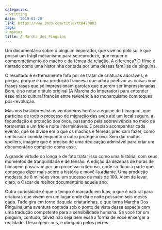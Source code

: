 ```yaml
---
categories:
- writting
date: '2019-01-20'
link: https://www.imdb.com/title/tt0428803
tags:
- movies
title: A Marcha dos Pinguins
---
```


Um documentário sobre o pinguim imperador, que vive no polo sul e que possui um frágil mecanismo para se reproduzir, que requer o comprometimento do macho e da fêmea da relação. A diferença? O filme é narrado como uma historinha contada por uma dessas famílias de pinguins.

O resultado é extremamente fofo por se tratar de criaturas adoráveis, e piegas, porque é uma produção francesa que adora poetizar as coisas com frases rasas que só impressionam garotas que querem ser impressionadas. Bom, é só notar o título original (A Marcha do Imperador) para entender esse misto cultural francês entre reverência ao monarquismo com toques pós-revolução.

Mas nos bastidores há os verdadeiros heróis: a equipe de filmagem, que participa de todo o processo de migração das aves até um local seguro, a fecundação e proteção dos ovos, passando pela sobrevivência no meio de tormentas e um frio e noite intermináveis. É preciso acompanhar cada evento, que se divide em o que os machos e fêmeas precisam fazer, como um buscar comida enquanto o outro protege o ovo. Sem dar muitos spoilers, imagine que é preciso de uma dedicação admirável para criar um documentário completo como esse.

A grande virtude do longa é de fato tratar isso como uma história, com seus momentos de tranquilidade e de tensão. A edição da dezenas de horas de filmagem passaram por um processo criterioso, onde só ficou a parte que consegue dizer mais sobre a história e movê-la adiante. Uma produção modesta de 8 milhões virou um sucesso de mais de 100. Além de levar, claro, o Oscar de melhor documentário aquele ano.

Outra curiosidade é que o tempo é marcado em luas, o que é natural para criaturas que vivem em um lugar onde dia e noite possuem seis meses cada. Tudo gira em torno daquela criaturinhas, o que torna Marcha Dos Pinguins uma aventura contada sob o ponto de vista dessa espécie com uma tradução competente para a sensibilidade humana. Se você for um pinguim, contudo, talvez não seja bem essa a forma de você enxergar a realidade. Desculpem-nos, e obrigado pelos peixes.